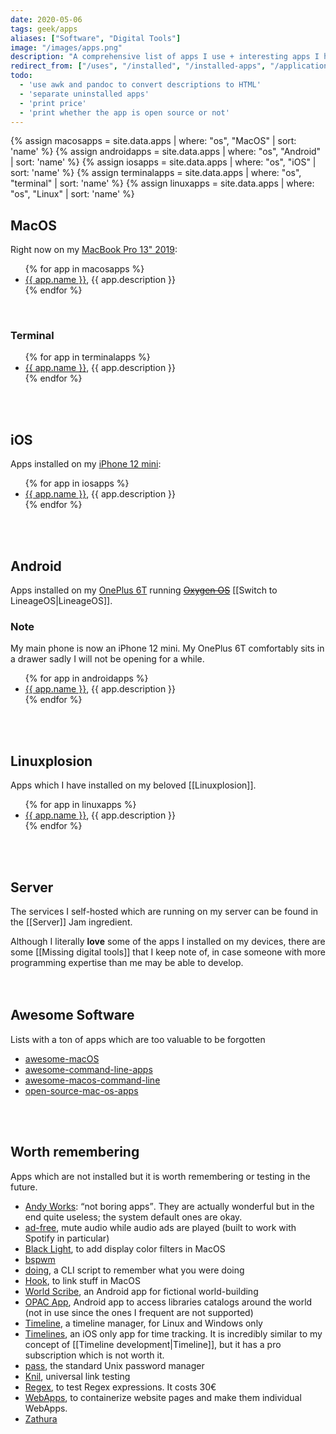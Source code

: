 ```yaml
---
date: 2020-05-06
tags: geek/apps
aliases: ["Software", "Digital Tools"]
image: "/images/apps.png"
description: "A comprehensive list of apps I use + interesting apps I have to keep record of."
redirect_from: ["/uses", "/installed", "/installed-apps", "/applications", "/applicazioni", "/programs", "/programmi", "/software", "/ios-apps", "/iphone", "/iphone-apps", "/ios", "/macos-apps", "/mac-apps", "/macos", "/macbook", "/macbook-pro", "/macbookpro", "/tommis-mac", "/tommis-macbook", "/tommis-macbook-pro", "/tommismacbookpro"]
todo:
  - 'use awk and pandoc to convert descriptions to HTML'
  - 'separate uninstalled apps'
  - 'print price'
  - 'print whether the app is open source or not'
---
```

{% assign macosapps = site.data.apps | where: "os", "MacOS" | sort: 'name' %}
{% assign androidapps = site.data.apps | where: "os", "Android" | sort: 'name' %}
{% assign iosapps = site.data.apps | where: "os", "iOS" | sort: 'name' %}
{% assign terminalapps = site.data.apps | where: "os", "terminal" | sort: 'name' %}
{% assign linuxapps = site.data.apps | where: "os", "Linux" | sort: 'name' %}

## MacOS

Right now on my [MacBook Pro 13" 2019](https://support.apple.com/kb/SP799?locale=en_US&viewlocale=en_US "MacBook Pro 13\" 2019 tech specs"):

<ul>{% for app in macosapps %}<li><a href="{{ app.url }}" target="_blank" title="{{ app.name }}{{ app.title }}">{{ app.name }}</a>, {{ app.description }}</li>{% endfor %}</ul>

<br>

### Terminal

<ul>{% for app in terminalapps %}<li><a href="{{ app.url }}" target="_blank" title="{{ app.name }}{{ app.title }}">{{ app.name }}</a>, {{ app.description }}</li>{% endfor %}</ul>

<br>
<br>

## iOS

Apps installed on my [iPhone 12 mini](https://www.apple.com/it/iphone-12/ "iPhone 12"):

<ul>{% for app in iosapps %}<li><a href="{{ app.url }}" target="_blank" title="{{ app.name }}{{ app.title }}">{{ app.name }}</a>, {{ app.description }}</li>{% endfor %}</ul>

<br>
<br>

## Android

Apps installed on my [OnePlus 6T](https://www.oneplus.com/6t "OnePlus &T") running ~~[Oxygen OS](https://www.oneplus.com/oxygenos "OxygenOS on OnePlus’ website")~~ [[Switch to LineageOS|LineageOS]].

<div class='yellow box'>
	<h3>Note</h3>
	My main phone is now an iPhone 12 mini. My OnePlus 6T comfortably sits in a drawer sadly I will not be opening for a while.
</div>

<ul>{% for app in androidapps %}<li><a href="{{ app.url }}" target="_blank" title="{{ app.name }}{{ app.title }}">{{ app.name }}</a>, {{ app.description }}</li>{% endfor %}</ul>

<br>
<br>

## Linuxplosion

Apps which I have installed on my beloved [[Linuxplosion]].

<ul>{% for app in linuxapps %}<li><a href="{{ app.url }}" target="_blank" title="{{ app.name }}{{ app.title }}">{{ app.name }}</a>, {{ app.description }}</li>{% endfor %}</ul>

<br>
<br>

## Server

The services I self-hosted which are running on my server can be found in the [[Server]] Jam ingredient.

<div class="blue box">
	Although I literally <b>love</b> some of the apps I installed on my devices, there are some [[Missing digital tools]] that I keep note of, in case someone with more programming expertise than me may be able to develop.
</div>

<br>
<br>

## Awesome Software

Lists with a ton of apps which are too valuable to be forgotten

- [awesome-macOS](https://github.com/iCHAIT/awesome-macOS)
- [awesome-command-line-apps](https://github.com/herrbischoff/awesome-command-line-apps)
- [awesome-macos-command-line](https://github.com/herrbischoff/awesome-macos-command-line)
- [open-source-mac-os-apps](https://github.com/serhii-londar/open-source-mac-os-apps)

<br>
<br>

## Worth remembering

Apps which are not installed but it is worth remembering or testing in the future.

- [Andy Works](https://www.andy.works/works "Andy Works"): <q>not boring apps</q>. They are actually wonderful but in the end quite useless; the system default ones are okay.
- [ad-free](https://abertschi.github.io/ad-free/landing/ "ad-free website"), mute audio while audio ads are played (built to work with Spotify in particular)
- [Black Light](https://michelf.ca/projects/black-light/ "Black Light"), to add display color filters in MacOS
- [bspwm](https://github.com/baskerville/bspwm "bspwm source code on GitHub")
- [doing](https://github.com/ttscoff/doing "doing"), a CLI script to remember what you were doing
- [Hook](https://hookproductivity.com/ "Hook"), to link stuff in MacOS
- [World Scribe](https://github.com/MarquisLP/World-Scribe "World Scribe"), an Android app for fictional world-building 
- [OPAC App](https://opac.app/ "OPAC App"), Android app to access libraries catalogs around the world (not in use since the ones I frequent are not supported)
- [Timeline](http://thetimelineproj.sourceforge.net/ "Timeline"), a timeline manager, for Linux and Windows only
- [Timelines](https://timelines.app/ "Timelines App"), an iOS only app for time tracking. It is incredibly similar to my concept of [[Timeline development|Timeline]], but it has a pro subscription which is not worth it.
- [pass](https://www.passwordstore.org/ "pass - the standard unix password manager"), the standard Unix password manager
- [Knil](https://apps.apple.com/app/knil-universal-link-testing/id1195310358 "Knil on Apple App Store"), universal link testing
- [Regex](https://motionobj.com/regex/ "Regex"), to test Regex expressions. It costs 30€
- [WebApps](https://f-droid.org/it/packages/com.tobykurien.webapps/ "WebApps on F-Droid"), to containerize website pages and make them individual WebApps.
- [Zathura](https://pwmt.org/projects/zathura/ "Zathura")